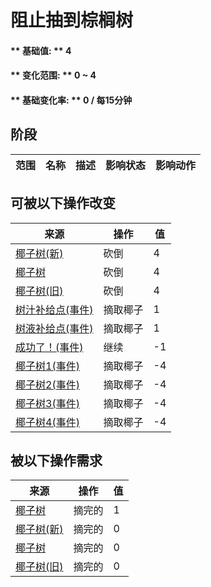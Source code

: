 # 阻止抽到棕榈树  
#### ** 基础值: ** 4   
#### ** 变化范围: ** 0 ~ 4  
#### ** 基础变化率: ** 0 / 每15分钟  
## 阶段  
范围  |  名称  |  描述  |  影响状态  |  影响动作  
----  |  ----  |  ----  |  ----  |  ----  
## 可被以下操作改变  
来源  |  操作  |  值  
----  |  ----  |  ----  
[椰子树(新)](PalmTreeNew.md)  |  砍倒  |  4  
[椰子树](PalmTreeNewMultiEventOld.md)  |  砍倒  |  4  
[椰子树(旧)](PalmTreeOld.md)  |  砍倒  |  4  
[树汁补给点(事件)](Event_SapStation.md)  |  摘取椰子  |  1  
[树液补给点(事件)](Event_SapStationNoCoconuts.md)  |  摘取椰子  |  1  
[成功了！(事件)](Event_CoconutHit.md)  |  继续  |  -1  
[椰子树1(事件)](Event_PalmTree1.md)  |  摘取椰子  |  -4  
[椰子树2(事件)](Event_PalmTree2.md)  |  摘取椰子  |  -4  
[椰子树3(事件)](Event_PalmTree3.md)  |  摘取椰子  |  -4  
[椰子树4(事件)](Event_PalmTree4.md)  |  摘取椰子  |  -4  
## 被以下操作需求  
来源  |  操作  |  值  
----  |  ----  |  ----  
[椰子树](PalmTree_IH.md)  |  摘完的  |  1  
[椰子树(新)](PalmTreeNew.md)  |  摘完的  |  0  
[椰子树](PalmTreeNewMultiEventOld.md)  |  摘完的  |  0  
[椰子树(旧)](PalmTreeOld.md)  |  摘完的  |  0  


<script>document.title="阻止抽到棕榈树 - 卡牌生存百科 Card Survival Wiki";</script>